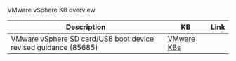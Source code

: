 VMware vSphere KB overview

| **Description** | **KB** | **Link** |
| --- | --- | --- |
| VMware vSphere SD card/USB boot device revised guidance (85685) | [VMware KBs](https://kb.vmware.com/s/article/85685) | 